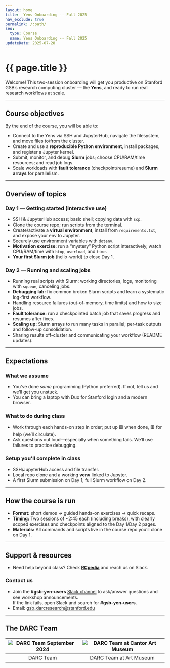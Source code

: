 ```yaml
---
layout: home
title:  Yens Onboarding -- Fall 2025
nav_exclude: true
permalink: /:path/
seo:
  type: Course
  name: Yens Onboarding -- Fall 2025
updateDate: 2025-07-28
---
```

# {{ page.title }}

Welcome! This two-session onboarding will get you productive on Stanford GSB’s research computing cluster — the **Yens**, and ready to run real research workflows at scale.

---

## Course objectives
By the end of the course, you will be able to:
- Connect to the Yens via SSH and JupyterHub, navigate the filesystem, and move files to/from the cluster.
- Create and use a **reproducible Python environment**, install packages, and register a Jupyter kernel.
- Submit, monitor, and debug **Slurm** jobs; choose CPU/RAM/time resources; and read job logs.
- Scale workloads with **fault tolerance** (checkpoint/resume) and **Slurm arrays** for parallelism.

---

## Overview of topics

### Day 1 — Getting started (interactive use)
- SSH & JupyterHub access; basic shell; copying data with `scp`.
- Clone the course repo; run scripts from the terminal.
- Create/activate a **virtual environment**, install from `requirements.txt`, and expose your env to Jupyter.
- Securely use environment variables with `dotenv`.
- **Motivation exercise:** run a “mystery” Python script interactively, watch CPU/RAM/time with `htop`, `userload`, and `time`.
- **Your first Slurm job** (hello-world) to close Day 1.

### Day 2 — Running and scaling jobs
- Running real scripts with Slurm: working directories, logs, monitoring with `squeue`, canceling jobs.
- **Debugging lab:** fix common broken Slurm scripts and learn a systematic log-first workflow.
- Handling resource failures (out-of-memory, time limits) and how to size jobs.
- **Fault tolerance:** run a checkpointed batch job that saves progress and resumes after fixes.
- **Scaling up:** Slurm arrays to run many tasks in parallel; per-task outputs and follow-up consolidation.
- Sharing results off-cluster and communicating your workflow (README updates).

---

## Expectations

### What we assume
- You’ve done *some* programming (Python preferred). If not, tell us and we’ll get you unstuck.
- You can bring a laptop with Duo for Stanford login and a modern browser.

### What to do during class
- Work through each hands-on step in order; put up 🟩 when done, 🟥 for help (we’ll circulate).
- Ask questions out loud—especially when something fails. We’ll use failures to practice debugging.

### Setup you’ll complete in class
- SSH/JupyterHub access and file transfer.
- Local repo clone and a working **venv** linked to Jupyter.
- A first Slurm submission on Day 1; full Slurm workflow on Day 2.

---

## How the course is run
- **Format:** short demos → guided hands-on exercises → quick recaps.
- **Timing:** Two sessions of ~2:45 each (including breaks), with clearly scoped exercises and checkpoints aligned to the Day 1/Day 2 pages.
- **Materials:** All commands and scripts live in the course repo you’ll clone on Day 1.

---

## Support & resources
- Need help beyond class? Check [**RCpedia**](https://rcpedia.stanford.edu) and reach us on Slack.

### Contact us
- Join the **#gsb-yen-users** [Slack channel](https://app.slack.com/client/T0DGNR8SY/C01JXJ6U4E5) to ask/answer questions and see workshop announcements.  
  If the link fails, open Slack and search for **#gsb-yen-users**.
- Email: [gsb_darcresearch@stanford.edu](mailto:gsb_darcresearch@stanford.edu)

---

## The DARC Team

| ![DARC Team September 2024](/assets/images/darc.png) | ![DARC Team at Cantor Art Museum](/assets/images/yo-darc-team.jpg) |
|:-------------------------------------------------------------:|:--------------------------------------------------------------:|
| DARC Team | DARC Team at Art Museum                                        |
